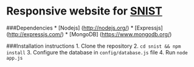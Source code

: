Responsive website for [SNIST](http://sreenidhi.edu.in/)
========================================================

###Dependencies
	* [Nodejs] (http://nodejs.org/)
	* [Expressjs] (http://expressjs.com/)
	* [MongoDB] (https://www.mongodb.org/)

###Installation instructions
	1. Clone the repository
	2. ```cd snist && npm install```
	3. Configure the database in ```config/database.js``` file
	4. Run ```node app.js```
